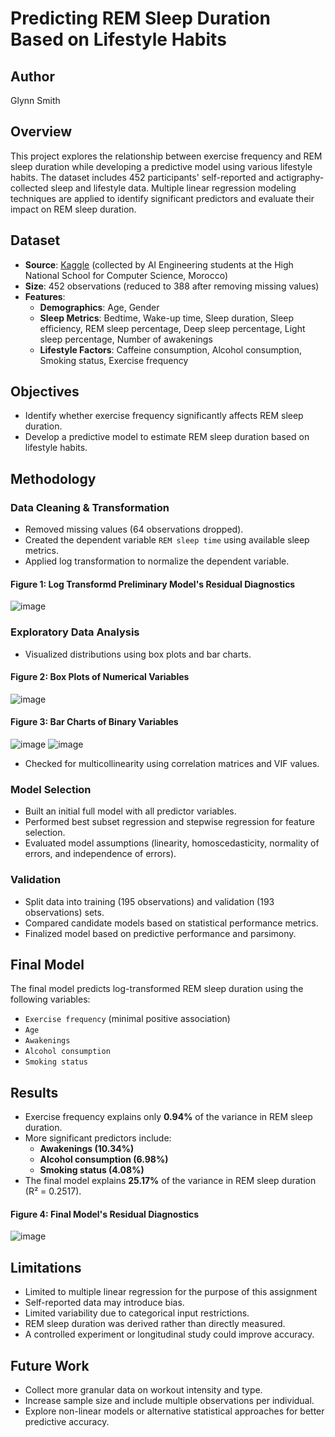 # Predicting REM Sleep Duration Based on Lifestyle Habits

## Author
Glynn Smith

## Overview
This project explores the relationship between exercise frequency and REM sleep duration while developing a predictive model using various lifestyle habits. The dataset includes 452 participants' self-reported and actigraphy-collected sleep and lifestyle data. Multiple linear regression modeling techniques are applied to identify significant predictors and evaluate their impact on REM sleep duration.

## Dataset
- **Source**: [Kaggle](https://www.kaggle.com/datasets/equilibriumm/sleep-efficiency/data) (collected by AI Engineering students at the High National School for Computer Science, Morocco)
- **Size**: 452 observations (reduced to 388 after removing missing values)
- **Features**:
  - **Demographics**: Age, Gender
  - **Sleep Metrics**: Bedtime, Wake-up time, Sleep duration, Sleep efficiency, REM sleep percentage, Deep sleep percentage, Light sleep percentage, Number of awakenings
  - **Lifestyle Factors**: Caffeine consumption, Alcohol consumption, Smoking status, Exercise frequency

## Objectives
- Identify whether exercise frequency significantly affects REM sleep duration.
- Develop a predictive model to estimate REM sleep duration based on lifestyle habits.

## Methodology
### Data Cleaning & Transformation
- Removed missing values (64 observations dropped).
- Created the dependent variable `REM sleep time` using available sleep metrics.
- Applied log transformation to normalize the dependent variable.

#### Figure 1: Log Transformd Preliminary Model's Residual Diagnostics
![image](https://github.com/user-attachments/assets/aab52a04-b646-48c5-b55c-26b9109a3128)


### Exploratory Data Analysis
- Visualized distributions using box plots and bar charts.
#### Figure 2: Box Plots of Numerical Variables
![image](https://github.com/user-attachments/assets/ba171f7f-40aa-4f88-a924-542db04eacf6)
#### Figure 3: Bar Charts of Binary Variables
![image](https://github.com/user-attachments/assets/38b2ea0b-368b-495d-923f-e64f67600369)  ![image](https://github.com/user-attachments/assets/50cb26fa-ac05-43a3-a71c-7381617b7567)



- Checked for multicollinearity using correlation matrices and VIF values.

### Model Selection
- Built an initial full model with all predictor variables.
- Performed best subset regression and stepwise regression for feature selection.
- Evaluated model assumptions (linearity, homoscedasticity, normality of errors, and independence of errors).

### Validation
- Split data into training (195 observations) and validation (193 observations) sets.
- Compared candidate models based on statistical performance metrics.
- Finalized model based on predictive performance and parsimony.

## Final Model
The final model predicts log-transformed REM sleep duration using the following variables:
- `Exercise frequency` (minimal positive association)
- `Age`
- `Awakenings`
- `Alcohol consumption`
- `Smoking status`

## Results
- Exercise frequency explains only **0.94%** of the variance in REM sleep duration.
- More significant predictors include:
  - **Awakenings (10.34%)**
  - **Alcohol consumption (6.98%)**
  - **Smoking status (4.08%)**
- The final model explains **25.17%** of the variance in REM sleep duration (R² = 0.2517).
#### Figure 4: Final Model's Residual Diagnostics
![image](https://github.com/user-attachments/assets/7aa62dce-c591-4d3f-9825-00264c074421)


## Limitations
- Limited to multiple linear regression for the purpose of this assignment
- Self-reported data may introduce bias.
- Limited variability due to categorical input restrictions.
- REM sleep duration was derived rather than directly measured.
- A controlled experiment or longitudinal study could improve accuracy.

## Future Work
- Collect more granular data on workout intensity and type.
- Increase sample size and include multiple observations per individual.
- Explore non-linear models or alternative statistical approaches for better predictive accuracy.
